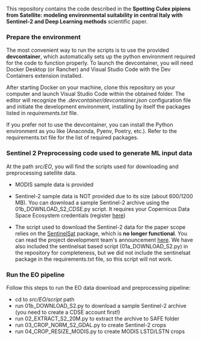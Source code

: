 This repository contains the code described in the **Spotting Culex pipiens from Satellite: modeling environmental suitability in central Italy with Sentinel-2 and Deep Learning methods** scientific paper.

### Prepare the environment 
The most convenient way to run the scripts is to use the provided **devcontainer**, which automatically sets up the python environment required for the code to function properly. To launch the devcontainer, you will need Docker Desktop (or Rancher) and Visual Studio Code with the Dev Containers extension installed.

After starting Docker on your machine, clone this repository on your computer and launch Visual Studio Code within the obtained folder. The editor will recognize the *.devcontainer/devcontainer.json* configuration file and initiate the development environment, installing by itself the packages listed in *requirements.txt* file.

If you prefer not to use the devcontainer, you can install the Python environment as you like (Anaconda, Pyenv, Poetry, etc.). Refer to the requirements.txt file for the list of required packages.

### Sentinel 2 Preprocessing code used to generate ML input data
At the path *src/EO*, you will find the scripts used for downloading and preprocessing satellite data.

 * MODIS sample data is provided

 * Sentinel-2 sample data is NOT provided due to its size (about 600/1200 MB). You can download a sample Sentinel-2 archive using the 01b_DOWNLOAD_S2_CDSE.py script. It requires your Copernicus Data Space Ecosystem credentials (register [here](https://tinyurl.com/yw69kbuj))

 * The script used to download the Sentinel-2 data for the paper scope relies on the [SentinelSat](https://sentinelsat.readthedocs.io/en/stable/index.html) package, which is **no longer functional**. You can read the project development team's announcement [here](https://github.com/sentinelsat/sentinelsat/blob/main/README.rst). We have also included the sentinelsat based script (01a_DOWNLOAD_S2.py) in the repository for completeness, but we did not include the sentinelsat package in the requirements.txt file, so this script will not work.

 ### Run the EO pipeline
 Follow this steps to run the EO data download and preprocessing pipeline:
  * cd to *src/EO/script* path
  * run 01b_DOWNLOAD_S2.py to download a sample Sentinel-2 archive (you need to create a CDSE account first!)
  * run 02_EXTRACT_S2_20M.py to extract the archive to SAFE folder
  * run 03_CROP_NORM_S2_GDAL.py to create Sentinel-2 crops
  * run 04_CROP_RESIZE_MODIS.py to create MODIS LSTD/LSTN crops
